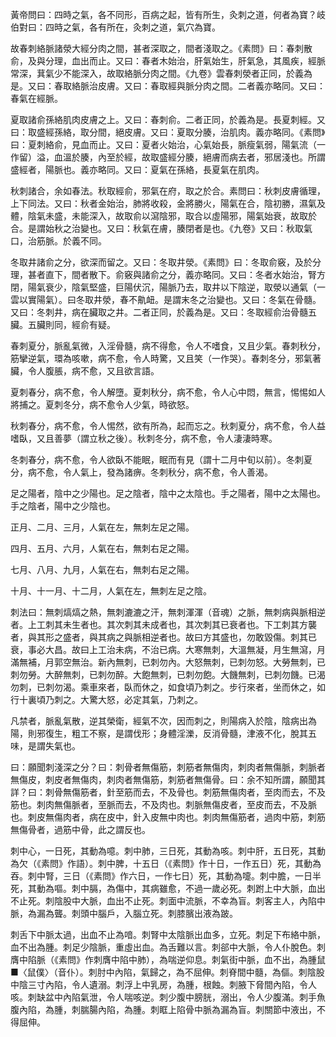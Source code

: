黃帝問曰：四時之氣，各不同形，百病之起，皆有所生，灸刺之道，何者為寶？岐伯對曰：四時之氣，各有所在，灸刺之道，氣穴為寶。

故春刺絡脈諸滎大經分肉之間，甚者深取之，間者淺取之。《素問》曰：春刺散俞，及與分理，血出而止。又曰：春者木始治，肝氣始生，肝氣急，其風疾，經脈常深，萁氣少不能深入，故取絡脈分肉之間。《九卷》雲春刺滎者正同，於義為是。又曰：春取絡脈治皮膚。又曰：春取經與脈分肉之間。二者義亦略同。又曰：春氣在經脈。

夏取諸俞孫絡肌肉皮膚之上。又曰：春刺俞。二者正同，於義為是。長夏刺經。又曰：取盛經孫絡，取分間，絕皮膚。又曰：夏取分腠，治肌肉。義亦略同。《素問》曰：夏刺絡俞，見血而止。又曰：夏者火始治，心氣始長，脈瘦氣弱，陽氣流（一作留）溢，血溫於腠，內至於經，故取盛經分腠，絕膚而病去者，邪居淺也。所謂盛經者，陽脈也。義亦略同。又曰：夏氣在孫絡，長夏氣在肌肉。

秋刺諸合，余如春法。秋取經俞，邪氣在府，取之於合。素問曰：秋刺皮膚循理，上下同法。又曰：秋者金始治，肺將收殺，金將勝火，陽氣在合，陰初勝，濕氣及體，陰氣未盛，未能深入，故取俞以瀉陰邪，取合以虛陽邪，陽氣始衰，故取於合。是謂始秋之治變也。又曰：秋氣在膚，腠閉者是也。《九卷》又曰：秋取氣口，治筋脈。於義不同。

冬取井諸俞之分，欲深而留之。又曰：冬取井滎。《素問》曰：冬取俞竅，及於分理，甚者直下，間者散下。俞竅與諸俞之分，義亦略同。又曰：冬者水始治，腎方閉，陽氣衰少，陰氣堅盛，巨陽伏沉，陽脈乃去，取井以下陰逆，取滎以通氣（一雲以實陽氣）。曰冬取井滎，春不鼽衄。是謂末冬之治變也。又曰：冬氣在骨髓。又曰：冬刺井，病在臟取之井。二者正同，於義為是。又曰：冬取經俞治骨髓五臟。五臟則同，經俞有疑。

春刺夏分，脈亂氣微，入淫骨髓，病不得愈，令人不嗜食，又且少氣。春刺秋分，筋攣逆氣，環為咳嗽，病不愈，令人時驚，又且笑（一作哭）。春刺冬分，邪氣著臟，令人腹脹，病不愈，又且欲言語。

夏刺春分，病不愈，令人解墮。夏刺秋分，病不愈，令人心中悶，無言，惕惕如人將捕之。夏刺冬分，病不愈令人少氣，時欲怒。

秋刺春分，病不愈，令人惕然，欲有所為，起而忘之。秋刺夏分，病不愈，令人益嗜臥，又且善夢（謂立秋之後）。秋刺冬分，病不愈，令人淒淒時寒。

冬刺春分，病不愈，令人欲臥不能眠，眠而有見（謂十二月中旬以前）。冬刺夏分，病不愈，令人氣上，發為諸痹。冬刺秋分，病不愈，令人善渴。

足之陽者，陰中之少陽也。足之陰者，陰中之太陰也。手之陽者，陽中之太陽也。手之陰者，陽中之少陰也。

正月、二月、三月，人氣在左，無刺左足之陽。

四月、五月、六月，人氣在右，無刺右足之陽。

七月、八月、九月，人氣在右，無刺右足之陽。

十月、十一月、十二月，人氣在左，無刺左足之陰。

刺法曰：無刺熇熇之熱，無刺漉漉之汗，無刺渾渾（音魂）之脈，無刺病與脈相逆者。上工刺其未生者也。其次刺其未成者也，其次刺其已衰者也。下工刺其方襲者，與其形之盛者，與其病之與脈相逆者也。故曰方其盛也，勿敢毀傷。刺其已衰，事必大昌。故曰上工治未病，不治已病。大寒無刺，大溫無凝，月生無瀉，月滿無補，月郭空無治。新內無刺，已刺勿內。大怒無刺，已刺勿怒。大勞無刺，已刺勿勞。大醉無刺，已刺勿醉。大飽無刺，已刺勿飽。大饑無刺，已刺勿饑。已渴勿刺，已刺勿渴。乘車來者，臥而休之，如食頃乃刺之。步行來者，坐而休之，如行十裏頃乃刺之。大驚大怒，必定其氣，乃刺之。

凡禁者，脈亂氣散，逆其榮衛，經氣不次，因而刺之，則陽病入於陰，陰病出為陽，則邪復生，粗工不察，是謂伐形；身體淫濼，反消骨髓，津液不化，脫其五味，是謂失氣也。

曰：願聞刺淺深之分？曰：刺骨者無傷筋，刺筋者無傷肉，刺肉者無傷脈，刺脈者無傷皮，刺皮者無傷肉，刺肉者無傷筋，刺筋者無傷骨。曰：余不知所謂，願聞其詳？曰：刺骨無傷筋者，針至筋而去，不及骨也。刺筋無傷肉者，至肉而去，不及筋也。刺肉無傷脈者，至脈而去，不及肉也。刺脈無傷皮者，至皮而去，不及脈也。刺皮無傷肉者，病在皮中，針入皮無中肉也。刺肉無傷筋者，過肉中筋，刺筋無傷骨者，過筋中骨，此之謂反也。

刺中心，一日死，其動為噫。刺中肺，三日死，其動為咳。刺中肝，五日死，其動為欠（《素問》作語）。刺中脾，十五日（《素問》作十日，一作五日）死，其動為吞。刺中腎，三日（《素問》作六日，一作七日）死，其動為嚏。刺中膽，一日半死，其動為嘔。刺中膈，為傷中，其病雖愈，不過一歲必死。刺跗上中大脈，血出不止死。刺陰股中大脈，血出不止死。刺面中流脈，不幸為盲。刺客主人，內陷中脈，為漏為聾。刺頭中腦戶，入腦立死。刺膝臏出液為跛。

刺舌下中脈太過，出血不止為喑。刺腎中太陰脈出血多，立死。刺足下布絡中脈，血不出為腫。刺足少陰脈，重虛出血。為舌難以言。刺郤中大脈，令人仆脫色。刺膺中陷脈（《素問》作刺膺中陷中肺），為喘逆仰息。刺氣街中脈，血不出，為腫鼠■〈鼠僕〉（音仆）。刺肘中內陷，氣歸之，為不屈伸。刺脊間中髓，為傴。刺陰股中陰三寸內陷，令人遺溺。刺浮上中乳房，為腫，根蝕。刺腋下脅間內陷，令人咳。刺缺盆中內陷氣泄，令人喘咳逆。刺少腹中膀胱，溺出，令人少腹滿。刺手魚腹內陷，為腫，刺腨腸內陷，為腫。刺眶上陷骨中脈為漏為盲。刺關節中液出，不得屈伸。